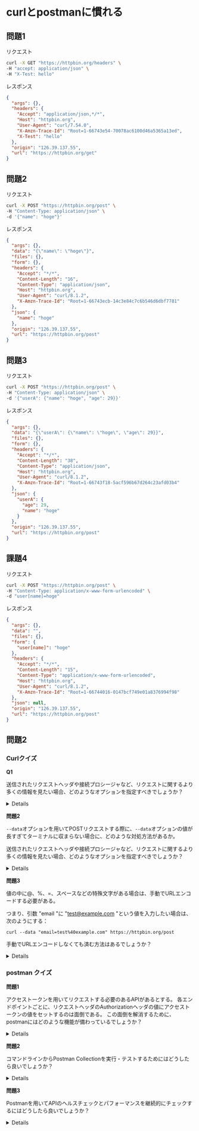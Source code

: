 # curlとpostmanに慣れる

## 問題1

リクエスト

```sh
curl -X GET "https://httpbin.org/headers" \
-H "accept: application/json" \
-H "X-Test: hello"
```

レスポンス

```json
{
  "args": {},
  "headers": {
    "Accept": "application/json,*/*",
    "Host": "httpbin.org",
    "User-Agent": "curl/7.54.0",
    "X-Amzn-Trace-Id": "Root=1-66743e54-70078ac6100d46a5365a13ed",
    "X-Test": "hello"
  },
  "origin": "126.39.137.55",
  "url": "https://httpbin.org/get"
}
```

## 問題2

リクエスト

```sh
curl -X POST "https://httpbin.org/post" \
-H "Content-Type: application/json" \
-d '{"name": "hoge"}'
```

レスポンス

```json
{
  "args": {},
  "data": "{\"name\": \"hoge\"}",
  "files": {},
  "form": {},
  "headers": {
    "Accept": "*/*",
    "Content-Length": "16",
    "Content-Type": "application/json",
    "Host": "httpbin.org",
    "User-Agent": "curl/8.1.2",
    "X-Amzn-Trace-Id": "Root=1-66743ecb-14c3e84c7c6b546d6dbf7781"
  },
  "json": {
    "name": "hoge"
  },
  "origin": "126.39.137.55",
  "url": "https://httpbin.org/post"
}
```

## 問題3

リクエスト

```sh
curl -X POST "https://httpbin.org/post" \
-H "Content-Type: application/json" \
-d '{"userA": {"name": "hoge", "age": 29}}'
```

レスポンス

```json
{
  "args": {},
  "data": "{\"userA\": {\"name\": \"hoge\", \"age\": 29}}",
  "files": {},
  "form": {},
  "headers": {
    "Accept": "*/*",
    "Content-Length": "38",
    "Content-Type": "application/json",
    "Host": "httpbin.org",
    "User-Agent": "curl/8.1.2",
    "X-Amzn-Trace-Id": "Root=1-66743f18-5acf596b67d264c23afd03b4"
  },
  "json": {
    "userA": {
      "age": 29,
      "name": "hoge"
    }
  },
  "origin": "126.39.137.55",
  "url": "https://httpbin.org/post"
}
```

## 課題4

リクエスト

```sh
curl -X POST "https://httpbin.org/post" \
-H "Content-Type: application/x-www-form-urlencoded" \
-d "user[name]=hoge"
```

レスポンス

```json
{
  "args": {},
  "data": "",
  "files": {},
  "form": {
    "user[name]": "hoge"
  },
  "headers": {
    "Accept": "*/*",
    "Content-Length": "15",
    "Content-Type": "application/x-www-form-urlencoded",
    "Host": "httpbin.org",
    "User-Agent": "curl/8.1.2",
    "X-Amzn-Trace-Id": "Root=1-66744016-0147bcf749e01a8376994f98"
  },
  "json": null,
  "origin": "126.39.137.55",
  "url": "https://httpbin.org/post"
}
```

## 問題2
### Curlクイズ

**Q1**

<summery>

送信されたリクエストヘッダや接続プロシージャなど、リクエストに関するより多くの情報を見たい場合、どのようなオプションを指定すべきでしょうか？

<details>

- `-v`

- `-vo`

- `--verbose`

```shell
❯ curl -v -X GET "https://httpbin.org/get" \
      -H "accept: application/json" \
      -H "Accept: */*" \
      -H "Host: httpbin.org" \
      -H "User-Agent: curl/7.54.0" \
      -H "X-Test: hello"
Note: Unnecessary use of -X or --request, GET is already inferred.
*   Trying 44.195.190.188:443...
* Connected to httpbin.org (44.195.190.188) port 443 (#0)
* ALPN: offers h2,http/1.1
* (304) (OUT), TLS handshake, Client hello (1):
*  CAfile: /etc/ssl/cert.pem
*  CApath: none
* (304) (IN), TLS handshake, Server hello (2):
* TLSv1.2 (IN), TLS handshake, Certificate (11):
* TLSv1.2 (IN), TLS handshake, Server key exchange (12):
* TLSv1.2 (IN), TLS handshake, Server finished (14):
* TLSv1.2 (OUT), TLS handshake, Client key exchange (16):
* TLSv1.2 (OUT), TLS change cipher, Change cipher spec (1):
* TLSv1.2 (OUT), TLS handshake, Finished (20):
* TLSv1.2 (IN), TLS change cipher, Change cipher spec (1):
* TLSv1.2 (IN), TLS handshake, Finished (20):
* SSL connection using TLSv1.2 / ECDHE-RSA-AES128-GCM-SHA256
* ALPN: server accepted h2
* Server certificate:
*  subject: CN=httpbin.org
*  start date: Sep 21 00:00:00 2023 GMT
*  expire date: Oct 18 23:59:59 2024 GMT
*  subjectAltName: host "httpbin.org" matched cert's "httpbin.org"
*  issuer: C=US; O=Amazon; CN=Amazon RSA 2048 M02
*  SSL certificate verify ok.
* using HTTP/2
* h2 [:method: GET]
* h2 [:scheme: https]
* h2 [:authority: httpbin.org]
* h2 [:path: /get]
* h2 [accept: application/json]
* h2 [accept: */*]
* h2 [user-agent: curl/7.54.0]
* h2 [x-test: hello]
* Using Stream ID: 1 (easy handle 0x13e812400)
> GET /get HTTP/2
> Host: httpbin.org
> accept: application/json
> Accept: */*
> User-Agent: curl/7.54.0
> X-Test: hello
>
< HTTP/2 200
< date: Sun, 23 Jun 2024 14:25:13 GMT
< content-type: application/json
< content-length: 296
< server: gunicorn/19.9.0
< access-control-allow-origin: *
< access-control-allow-credentials: true
<
{
  "args": {},
  "headers": {
    "Accept": "application/json,*/*",
    "Host": "httpbin.org",
    "User-Agent": "curl/7.54.0",
    "X-Amzn-Trace-Id": "Root=1-66783049-009d905d400006fe5ef26894",
    "X-Test": "hello"
  },
  "origin": "126.39.137.55",
  "url": "https://httpbin.org/get"
}
* Connection #0 to host httpbin.org left intact

```

</details>

</summery>

**問題2**

`--data`オプションを用いてPOSTリクエストする際に、`--data`オプションの値が長すぎてターミナルに収まらない場合に、どのような対処方法があるか。


<summery>

送信されたリクエストヘッダや接続プロシージャなど、リクエストに関するより多くの情報を見たい場合、どのようなオプションを指定すべきでしょうか？

<details>

`@`を用いて、`.txt`ファイルにペイロードを記述する。

```shell
curl --data @params.txt example.com
```

`.json`ファイルを用いてjsonデータを送信することも可能

```shell
curl --data @data.json https://httpbin.org/post
```

</details>

</summery>

**問題3**

<summery>

値の中に@、%、=、スペースなどの特殊文字がある場合は、手動でURLエンコードする必要がある。　　


つまり、引数 "email "に "test@example.com "という値を入力したい場合は、次のようにする：

```shell
curl --data "email=test%40example.com" https://httpbin.org/post
```

手動でURLエンコードしなくても済む方法はあるでしょうか？

<details>

`--data-urlencode`オプションを用いる。

```shell
curl --data-urlencode "email=test@example.com" --data-urlencode "name=atatus" https://httpbin.org/post
```

</details>

</summery>


### postman クイズ

**問題1**

<summery>

アクセストークンを用いてリクエストする必要のあるAPIがあるとする。
各エンドポイントごとに、リクエストヘッダのAuthorizationヘッダの値にアクセストークンの値をセットするのは面倒である。
この面倒を解消するために、postmanにはどのような機能が備わっているでしょうか？


<details>

変数を利用することができる。

変数を定義し、各エンドポイントのリクエストヘッダは変数を参照することが可能である。

[Store and reuse values using variables](https://learning.postman.com/docs/sending-requests/variables/variables/)

</details>

</summery>

**問題2**

<summery>

コマンドラインからPostman Collectionを実行・テストするためにはどうしたら良いでしょうか？

<details>

Newman Cliを用いる。

[Run and test collections from the command line using Newman CLI](https://learning.postman.com/docs/collections/using-newman-cli/command-line-integration-with-newman/)

</details>

</summery>

**問題3**

<summery>

Postmanを用いてAPIのヘルスチェックとパフォーマンスを継続的にチェックするにはどうしたら良いでしょうか？


<details>

Postman Monitorを用いる。

[Monitor health and performance of your APIs in Postman](https://learning.postman.com/docs/monitoring-your-api/intro-monitors/)

</details>

</summery>